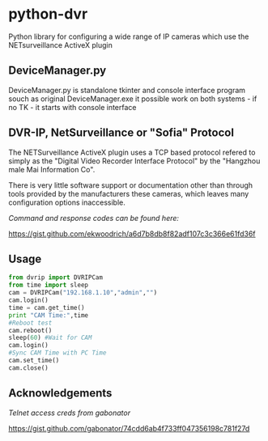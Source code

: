 # python-dvr
Python library for configuring a wide range of IP cameras which use the NETsurveillance ActiveX plugin

## DeviceManager.py
DeviceManager.py is standalone tkinter and console interface program souch as original DeviceManager.exe
it possible work on both systems - if no TK - it starts with console interface

## DVR-IP, NetSurveillance  or "Sofia" Protocol
The NETSurveillance ActiveX plugin uses a TCP based protocol refered to simply as the "Digital Video Recorder Interface Protocol" by the "Hangzhou male Mai Information Co".

There is very little software support or documentation other than through tools provided by the manufacturers these cameras, which leaves many configuration options inaccessible.

*Command and response codes can be found here:*

https://gist.github.com/ekwoodrich/a6d7b8db8f82adf107c3c366e61fd36f

## Usage

```python
from dvrip import DVRIPCam
from time import sleep
cam = DVRIPCam("192.168.1.10","admin","")
cam.login()
time = cam.get_time()
print "CAM Time:",time
#Reboot test
cam.reboot()
sleep(60) #Wait for CAM
cam.login()
#Sync CAM Time with PC Time
cam.set_time()
cam.close()
```
## Acknowledgements

*Telnet access creds from gabonator*

https://gist.github.com/gabonator/74cdd6ab4f733ff047356198c781f27d
